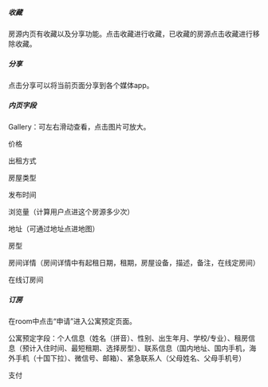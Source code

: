 ##### 收藏

房源内页有收藏以及分享功能。点击收藏进行收藏，已收藏的房源点击收藏进行移除收藏。

##### 分享

点击分享可以将当前页面分享到各个媒体app。

##### 内页字段

Gallery：可左右滑动查看，点击图片可放大。

价格

出租方式

房屋类型

发布时间

浏览量（计算用户点进这个房源多少次）

地址（可通过地址点进地图）

房型

房间详情（房间详情中有起租日期，租期，房屋设备，描述，备注，在线定房间）

在线订房间

##### 订房

在room中点击“申请”进入公寓预定页面。

公寓预定字段：个人信息（姓名（拼音）、性别、出生年月、学校/专业）、租房信息（预计入住时间、最短租期、选择房型）、联系信息（国内地址、国内手机，海外手机（十国下拉）、微信号、邮箱）、紧急联系人（父母姓名、父母手机号）

支付

